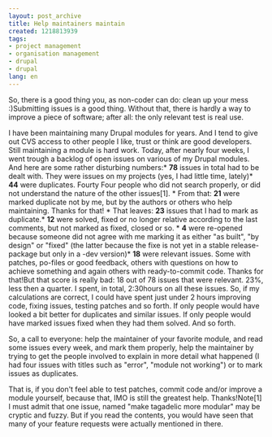 ```yaml
---
layout: post_archive
title: Help maintainers maintain
created: 1218813939
tags:
- project management
- organisation management
- drupal
- drupal
lang: en
---
```

So, there is a good thing you, as non-coder can do: clean up your mess :)Submitting issues is a good thing. Without that, there is hardly a way to improve a piece of software; after all: the only relevant test is real use.

I have been maintaining many Drupal modules for years. And I tend to give out CVS access to other people I like, trust or think are good developers. Still maintaining a module is hard work. Today, after nearly four weeks, I went trough a backlog of open issues on various of my Drupal modules. And here are some rather disturbing numbers:* **78** issues in total had to be dealt with. They were issues on my projects (yes, I had little time, lately)* **44** were duplicates. Fourty Four people who did not search properly, or did not understand the nature of the other issues[1]. * From that: **21** were marked duplicate not by me, but by the authors or others who help maintaining. Thanks for that! * That leaves: **23** issues that I had to mark as duplicate.* **12** were solved, fixed or no longer relative according to the last comments, but not marked as fixed, closed or so. * **4** were re-opened because someone did not agree with me marking it as either "as built", "by design" or "fixed" (the latter because the fixe is not yet in a stable release-package but only in a -dev version)* **18** were relevant issues. Some with patches, po-files or good feedback, others with questions on how to achieve something and again others with ready-to-commit code. Thanks for that!But that score is really bad: 18 out of 78 issues that were relevant. 23%, less then a quarter. I spent, in total, 2:30hours on all these issues. So, if my calculations are correct, I could have spent just under 2 hours improving code, fixing issues, testing patches and so forth. If only people would have looked a bit better for duplicates and similar issues. If only people would have marked issues fixed when they had them solved. And so forth.

So, a call to everyone: help the maintainer of your favorite module, and read some issues every week, and mark them properly, help the maintainer by trying to get the people involved to explain in more detail what happened (I had four issues with titles such as "error", "module not working") or to mark issues as duplicates.

That is, if you don't feel able to test patches, commit code and/or improve a module yourself, because that, IMO is still the greatest help. Thanks!Note[1] I must admit that one issue, named "make tagadelic more modular" may be cryptic and fuzzy. But if you read the contents, you would have seen that many of your feature requests were actually mentioned in there.

